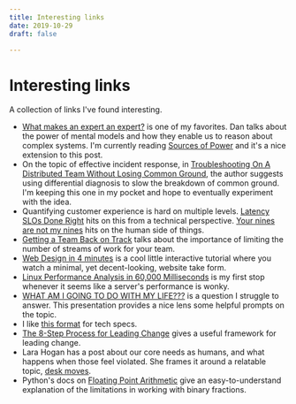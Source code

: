 ```yaml
---
title: Interesting links
date: 2019-10-29
draft: false

---
```


# Interesting links

A collection of links I've found interesting.

* [What makes an expert an expert?][] is one of my favorites. Dan talks about
  the power of mental models and how they enable us to reason about complex
  systems. I'm currently reading [Sources of Power][] and it's a nice
  extension to this post.
* On the topic of effective incident response, in [Troubleshooting On A Distributed Team Without Losing Common Ground][],
  the author suggests using differential diagnosis to slow the breakdown of
  common ground. I'm keeping this one in my pocket and hope to eventually
  experiment with the idea.
* Quantifying customer experience is hard on multiple levels.
  [Latency SLOs Done Right][] hits on this from a technical perspective.
  [Your nines are not my nines][] hits on the human side of things.
* [Getting a Team Back on Track][] talks about the importance of limiting the
  number of streams of work for your team.
* [Web Design in 4 minutes][] is a cool little interactive tutorial where you
  watch a minimal, yet decent-looking, website take form.
* [Linux Performance Analysis in 60,000 Milliseconds][] is my first stop
  whenever it seems like a server's performance is wonky.
* [WHAT AM I GOING TO DO WITH MY LIFE???][] is a question I struggle to answer.
  This presentation provides a nice lens some helpful prompts on the topic.
* I like [this format][Technical Specs] for tech specs.
* [The 8-Step Process for Leading Change][] gives a useful framework for leading
  change.
* Lara Hogan has a post about our core needs as humans, and what happens
  when those feel violated. She frames it around a relatable topic, [desk moves][].
* Python's docs on [Floating Point Arithmetic][] give an easy-to-understand
  explanation of the limitations in working with binary fractions.


[Latency SLOs Done Right]: https://www.circonus.com/2018/08/latency-slos-done-right/
[Your nines are not my nines]: https://rachelbythebay.com/w/2019/07/15/giant/
[What makes an expert an expert?]: https://blog.danslimmon.com/2015/06/25/what-makes-expert-expert/
[Sources of Power]: https://www.amazon.com/Sources-Power-People-Make-Decisions/dp/0262611465
[Troubleshooting On A Distributed Team Without Losing Common Ground]: https://blog.danslimmon.com/2015/10/19/troubleshooting-chatops-ddx/
[Getting a Team Back on Track]: https://developers.soundcloud.com/blog/getting-a-team-back-on-track
[Web Design in 4 minutes]: https://jgthms.com/web-design-in-4-minutes/
[Linux Performance Analysis in 60,000 Milliseconds]: https://medium.com/netflix-techblog/linux-performance-analysis-in-60-000-milliseconds-accc10403c55
[WHAT AM I GOING TO DO WITH MY LIFE???]: https://docs.google.com/presentation/d/1dM-XIIarWt3PsHxFi_B92-pYc1Xjh80AJZR93Ogt02g/view#slide=id.g1f7780918d_0_7
[Technical Specs]: https://medium.com/@majelbstoat/technical-specs-9110bd5d3e32
[The 8-Step Process for Leading Change]: https://www.kotterinc.com/8-steps-process-for-leading-change/
[desk moves]: https://larahogan.me/blog/desk-moves/
[Floating Point Arithmetic]: https://docs.python.org/3/tutorial/floatingpoint.html
